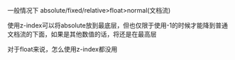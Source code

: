 一般情况下
absolute/fixed/relative>float>normal(文档流)

使用z-index可以将absolute放到最底层，但也仅限于使用-1的时候才能降到普通文档流的下面，如果是其他数值的话，将还是在最高层

对于float来说，怎么使用z-index都没用
